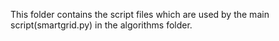 This folder contains the script files which are used by the main script(smartgrid.py) in the algorithms folder. 
